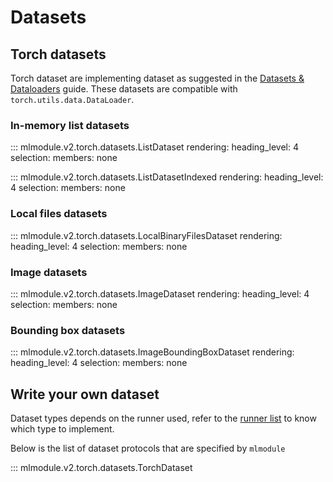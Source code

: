 # Datasets

## Torch datasets

Torch dataset are implementing dataset as suggested in the
[Datasets & Dataloaders](https://pytorch.org/tutorials/beginner/basics/data_tutorial.html)
guide.
These datasets are compatible with `torch.utils.data.DataLoader`.

### In-memory list datasets

::: mlmodule.v2.torch.datasets.ListDataset
    rendering:
        heading_level: 4
    selection:
        members: none

::: mlmodule.v2.torch.datasets.ListDatasetIndexed
    rendering:
        heading_level: 4
    selection:
        members: none

### Local files datasets

::: mlmodule.v2.torch.datasets.LocalBinaryFilesDataset
    rendering:
        heading_level: 4
    selection:
        members: none

### Image datasets

::: mlmodule.v2.torch.datasets.ImageDataset
    rendering:
        heading_level: 4
    selection:
        members: none

### Bounding box datasets

::: mlmodule.v2.torch.datasets.ImageBoundingBoxDataset
    rendering:
        heading_level: 4
    selection:
        members: none

## Write your own dataset

Dataset types depends on the runner used,
refer to the [runner list](runners.md) to know which type to implement.

Below is the list of dataset protocols that are specified by `mlmodule`

::: mlmodule.v2.torch.datasets.TorchDataset

